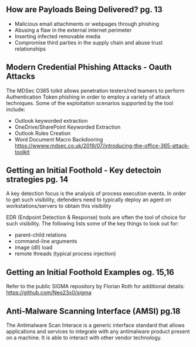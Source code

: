 ## How are Payloads Being Delivered? pg. 13

- Malicious email attachments or webpages through phishing
- Abusing a flaw in the external internet perimeter
- Inserting infected removable media
- Compromise third parties in the supply chain and abuse trust relationships

## Modern Credential Phishing Attacks - Oauth Attacks

The MDSec O365 tolkit allows penetration testers/red teamers to perform Authentication Token phishing in order to employ a variety of attack techniques.
Some of the exploitation scenarios supported by the tool include:

- Outlook keyworded extraction
- OneDrive/SharePoint Keyworded Extraction
- Outlook Rules Creation
- Word Document Macro Backdooring
https://wwww.mdsec.co.uk/2019/07/introducing-the-office-365-attack-toolkit


## Getting an Initial Foothold - Key detectoin strategies pg. 14

A key detection focus is the analysis of process execution events. In order to get such visibility, defenders need to typically deploy an agent on
workstations/servers to obtain this visibility

EDR (Endpoint Detection & Response) tools are often the tool of choice for such visibility. The following lists some of the key things to look out for:

- parent-child relations
- command-line arguments
- image (dll) load
- remote threads (typical process injection)


## Getting an Initial Foothold Examples og. 15,16

Refer to the public SIGMA repository by Florian Roth for additional details: https://github.com/Neo23x0/sigma

## Anti-Malware Scanning Interface (AMSI) pg.18

The Antimalware Scan Interace is a generic interface standard that allows applications and services to integrate with any antimalware product present on a machine. 
It is able to interact with other vendor technology.
